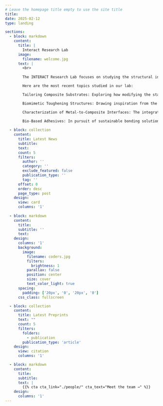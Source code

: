 ```yaml
---
# Leave the homepage title empty to use the site title
title:
date: 2025-02-12
type: landing

sections:
  - block: markdown
    content:
      title: |
        Interact Research Lab
      image:
        filename: welcome.jpg
      text: |
        <br>
        
        The INTERACT Research Lab focuses on studying the structural integrity of interfaces and layered materials. Our research aims to understand failure mechanisms, improve durability, and develop innovative solutions to enhance material performance. By combining experimental methods with advanced monitoring techniques, numerical modeling, and biomimetic design, we address challenges in adhesive bonding, composite materials, and sustainable engineering solutions. 

        Here are the most recent topics studied in our lab: 

        Tailoring Composite Substrates: Exploring how modifying the stacking sequences of carbon fiber-reinforced polymer substrates can improve the damage tolerance of adhesively bonded joints. 

        Biomimetic Toughening Structures: Drawing inspiration from the molecular design of spider silk, the lab studies 3D-printed polymeric structures that incorporate sacrificial bonds and hidden lengths. When embedded in polymer resins, these structures enhance the toughness of layered materials and create a supporting framework that enables alternative load paths. 

        Characterization of Metal-to-Composite Interfaces: The integration of composites into traditional metal-based structures requires joining conventional metal parts with new composite materials. The lab has developed innovative methods for fracture characterization of bi-material bonded joints, with extensive expertise in metal-to-polymer interfaces. 

        Bio-Based Adhesives: In pursuit of sustainable bonding solutions, the lab explores adhesives derived from bio-renewable raw materials. Research includes the development and characterization of bio-based adhesives, aiming to replace conventional petroleum-based adhesives without compromising performance. 
  
  - block: collection
    content:
      title: Latest News
      subtitle:
      text:
      count: 5
      filters:
        author: ''
        category: ''
        exclude_featured: false
        publication_type: ''
        tag: ''
      offset: 0
      order: desc
      page_type: post
    design:
      view: card
      columns: '1'
  
  - block: markdown
    content:
      title:
      subtitle: ''
      text:
    design:
      columns: '1'
      background:
        image: 
          filename: coders.jpg
          filters:
            brightness: 1
          parallax: false
          position: center
          size: cover
          text_color_light: true
      spacing:
        padding: ['20px', '0', '20px', '0']
      css_class: fullscreen

  - block: collection
    content:
      title: Latest Preprints
      text: ""
      count: 5
      filters:
        folders:
          - publication
        publication_type: 'article'
    design:
      view: citation
      columns: '1'

  - block: markdown
    content:
      title:
      subtitle:
      text: |
        {{% cta cta_link="./people/" cta_text="Meet the team →" %}}
    design:
      columns: '1'
---
```


